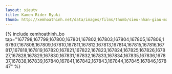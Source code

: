 ```yaml
---
layout: sieutv
title: Kamen Rider Ryuki
thumb: http://xemhoathinh.net/data/images/films/thumb/sieu-nhan-giau-mat-long-ky-kamen-rider-ryuki-2002.jpg
---
```

{% include xemhoathinh_bo tap="167798,167799,167800,167801,167802,167803,167804,167805,167806,167807,167808,167809,167810,167811,167812,167813,167814,167815,167816,167817,167818,167819,167820,167821,167822,167823,167824,167825,167826,167827,167828,167829,167830,167831,167832,167833,167834,167835,167836,167837,167838,167839,167840,167841,167842,167843,167844,167845,167846,167847" %} 
